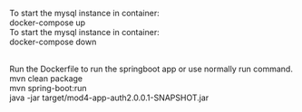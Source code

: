 To start the mysql instance in container: 
<BR> docker-compose up 
<BR>To start the mysql instance in container:
<BR>
docker-compose down

<BR>
Run the Dockerfile to run the springboot app or use normally run command. 
<BR>mvn clean package
<BR>
mvn spring-boot:run
<br>
java -jar target/mod4-app-auth2.0.0.1-SNAPSHOT.jar
